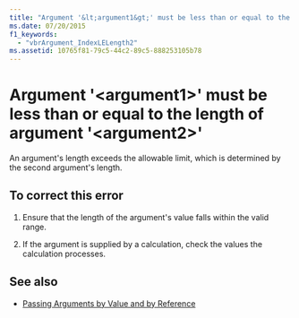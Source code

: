 ```yaml
---
title: "Argument '&lt;argument1&gt;' must be less than or equal to the length of argument '&lt;argument2&gt;'"
ms.date: 07/20/2015
f1_keywords: 
  - "vbrArgument_IndexLELength2"
ms.assetid: 10765f81-79c5-44c2-89c5-888253105b78
---
```

# Argument '&lt;argument1&gt;' must be less than or equal to the length of argument '&lt;argument2&gt;'
An argument's length exceeds the allowable limit, which is determined by the second argument's length.  
  
## To correct this error  
  
1.  Ensure that the length of the argument's value falls within the valid range.  
  
2.  If the argument is supplied by a calculation, check the values the calculation processes.  
  
## See also
- [Passing Arguments by Value and by Reference](../../visual-basic/programming-guide/language-features/procedures/passing-arguments-by-value-and-by-reference.md)

